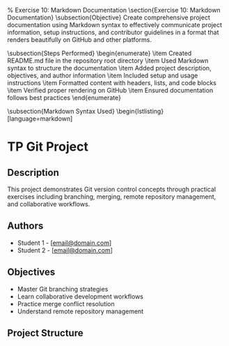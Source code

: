 % Exercise 10: Markdown Documentation
\section{Exercise 10: Markdown Documentation}
\subsection{Objective}
Create comprehensive project documentation using Markdown syntax to effectively communicate project information, setup instructions, and contributor guidelines in a format that renders beautifully on GitHub and other platforms.

\subsection{Steps Performed}
\begin{enumerate}
    \item Created README.md file in the repository root directory
    \item Used Markdown syntax to structure the documentation
    \item Added project description, objectives, and author information
    \item Included setup and usage instructions
    \item Formatted content with headers, lists, and code blocks
    \item Verified proper rendering on GitHub
    \item Ensured documentation follows best practices
\end{enumerate}

\subsection{Markdown Syntax Used}
\begin{lstlisting}[language=markdown]
# TP Git Project

## Description
This project demonstrates Git version control concepts through practical exercises including branching, merging, remote repository management, and collaborative workflows.

## Authors
- Student 1 - [email@domain.com]
- Student 2 - [email@domain.com]

## Objectives
- Master Git branching strategies
- Learn collaborative development workflows
- Practice merge conflict resolution
- Understand remote repository management

## Project Structure
